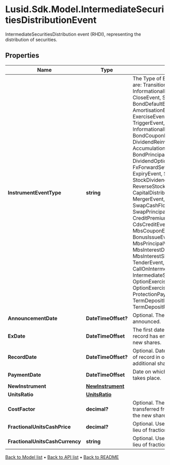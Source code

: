 # Lusid.Sdk.Model.IntermediateSecuritiesDistributionEvent
IntermediateSecuritiesDistribution event (RHDI), representing the distribution of securities.

## Properties

Name | Type | Description | Notes
------------ | ------------- | ------------- | -------------
**InstrumentEventType** | **string** | The Type of Event. The available values are: TransitionEvent, InformationalEvent, OpenEvent, CloseEvent, StockSplitEvent, BondDefaultEvent, CashDividendEvent, AmortisationEvent, CashFlowEvent, ExerciseEvent, ResetEvent, TriggerEvent, RawVendorEvent, InformationalErrorEvent, BondCouponEvent, DividendReinvestmentEvent, AccumulationEvent, BondPrincipalEvent, DividendOptionEvent, MaturityEvent, FxForwardSettlementEvent, ExpiryEvent, ScripDividendEvent, StockDividendEvent, ReverseStockSplitEvent, CapitalDistributionEvent, SpinOffEvent, MergerEvent, FutureExpiryEvent, SwapCashFlowEvent, SwapPrincipalEvent, CreditPremiumCashFlowEvent, CdsCreditEvent, CdxCreditEvent, MbsCouponEvent, MbsPrincipalEvent, BonusIssueEvent, MbsPrincipalWriteOffEvent, MbsInterestDeferralEvent, MbsInterestShortfallEvent, TenderEvent, CallOnIntermediateSecuritiesEvent, IntermediateSecuritiesDistributionEvent, OptionExercisePhysicalEvent, OptionExerciseCashEvent, ProtectionPayoutCashFlowEvent, TermDepositInterestEvent, TermDepositPrincipalEvent | 
**AnnouncementDate** | **DateTimeOffset?** | Optional.  The date the spin-off is announced. | [optional] 
**ExDate** | **DateTimeOffset** | The first date on which the holder of record has entitled ownership of the new shares. | 
**RecordDate** | **DateTimeOffset?** | Optional.  Date you have to be the holder of record in order to receive the additional shares. | [optional] 
**PaymentDate** | **DateTimeOffset** | Date on which the distribution of shares takes place. | 
**NewInstrument** | [**NewInstrument**](NewInstrument.md) |  | 
**UnitsRatio** | [**UnitsRatio**](UnitsRatio.md) |  | 
**CostFactor** | **decimal?** | Optional. The fraction of cost that is transferred from the existing shares to the new shares. | [optional] 
**FractionalUnitsCashPrice** | **decimal?** | Optional. Used in calculating cash-in-lieu of fractional shares. | [optional] 
**FractionalUnitsCashCurrency** | **string** | Optional. Used in calculating cash-in-lieu of fractional shares. | [optional] 

[Back to Model list](../README.md#documentation-for-models) &#8226; [Back to API list](../README.md#documentation-for-api-endpoints) &#8226; [Back to README](../README.md)

